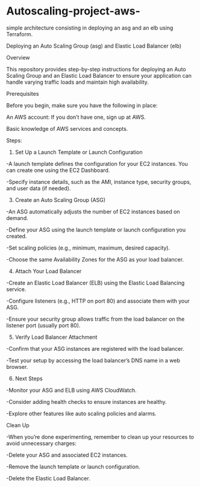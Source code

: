 # Autoscaling-project-aws-
 simple architecture consisting in deploying an asg and an elb using Terraform.

Deploying an Auto Scaling Group (asg) and Elastic Load Balancer (elb)

Overview

This repository provides step-by-step instructions for deploying an Auto Scaling Group and an Elastic Load Balancer to ensure your application can handle varying traffic loads and maintain high availability.

Prerequisites

Before you begin, make sure you have the following in place:

An AWS account: If you don’t have one, sign up at AWS.

Basic knowledge of AWS services and concepts.

Steps:
1. Set Up a Launch Template or Launch Configuration

-A launch template defines the configuration for your EC2 instances. You can create one using the EC2 Dashboard.

-Specify instance details, such as the AMI, instance type, security groups, and user data (if needed).

3. Create an Auto Scaling Group (ASG)

-An ASG automatically adjusts the number of EC2 instances based on demand.

-Define your ASG using the launch template or launch configuration you created.

-Set scaling policies (e.g., minimum, maximum, desired capacity).

-Choose the same Availability Zones for the ASG as your load balancer.

4. Attach Your Load Balancer

-Create an Elastic Load Balancer (ELB) using the Elastic Load Balancing service.

-Configure listeners (e.g., HTTP on port 80) and associate them with your ASG.

-Ensure your security group allows traffic from the load balancer on the listener port (usually port 80).

5. Verify Load Balancer Attachment

-Confirm that your ASG instances are registered with the load balancer.

-Test your setup by accessing the load balancer’s DNS name in a web browser.

6. Next Steps

-Monitor your ASG and ELB using AWS CloudWatch.

-Consider adding health checks to ensure instances are healthy.

-Explore other features like auto scaling policies and alarms.

Clean Up

-When you’re done experimenting, remember to clean up your resources to avoid unnecessary charges:

-Delete your ASG and associated EC2 instances.

-Remove the launch template or launch configuration.

-Delete the Elastic Load Balancer.
